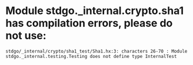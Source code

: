 # Module stdgo._internal.crypto.sha1 has compilation errors, please do not use:
```
stdgo/_internal/crypto/sha1_test/Sha1.hx:3: characters 26-70 : Module stdgo._internal.testing.Testing does not define type InternalTest

```

